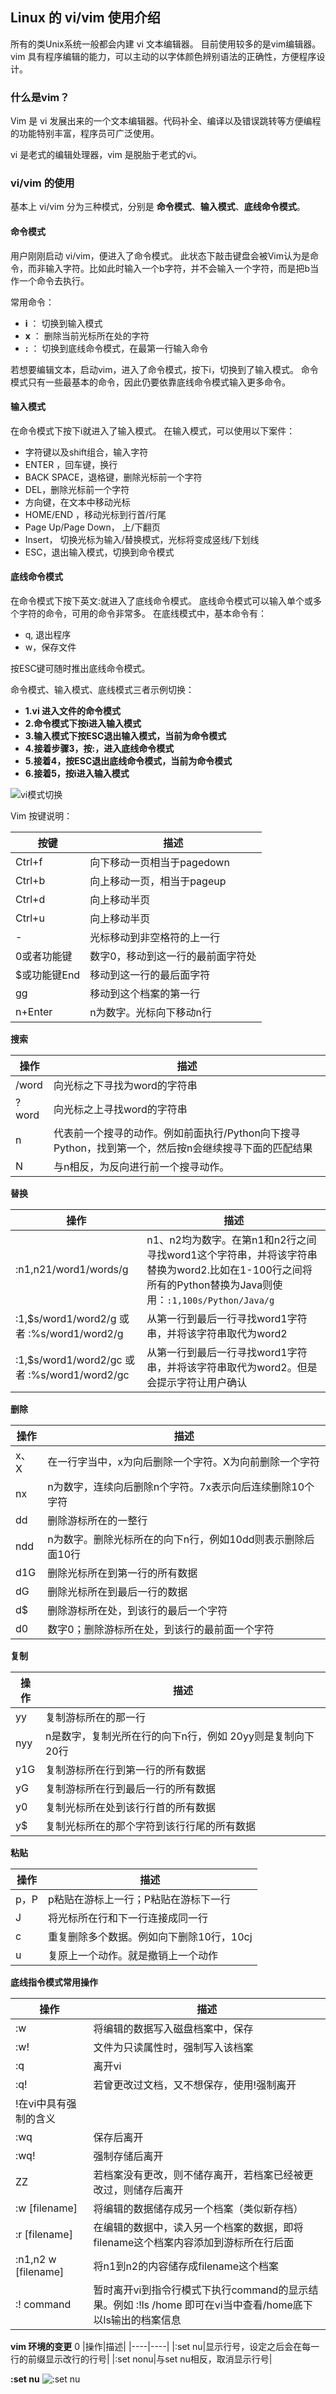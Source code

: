 ## Linux 的 vi/vim 使用介绍

所有的类Unix系统一般都会内建 vi 文本编辑器。
目前使用较多的是vim编辑器。
vim 具有程序编辑的能力，可以主动的以字体颜色辨别语法的正确性，方便程序设计。

### 什么是vim？

Vim 是 vi 发展出来的一个文本编辑器。代码补全、编译以及错误跳转等方便编程的功能特别丰富，程序员可广泛使用。

vi 是老式的编辑处理器，vim 是脱胎于老式的vi。

### vi/vim 的使用

基本上 vi/vim 分为三种模式，分别是  **命令模式**、**输入模式**、**底线命令模式**。

#### 命令模式

用户刚刚启动 vi/vim，便进入了命令模式。
此状态下敲击键盘会被Vim认为是命令，而非输入字符。比如此时输入一个b字符，并不会输入一个字符，而是把b当作一个命令去执行。

常用命令：

- **i** ： 切换到输入模式
- **x** ： 删除当前光标所在处的字符
- **:** ： 切换到底线命令模式，在最第一行输入命令

若想要编辑文本，启动vim，进入了命令模式，按下i，切换到了输入模式。
命令模式只有一些最基本的命令，因此仍要依靠底线命令模式输入更多命令。

#### 输入模式

在命令模式下按下i就进入了输入模式。
在输入模式，可以使用以下案件：
- 字符键以及shift组合，输入字符
- ENTER ，回车键，换行
- BACK SPACE，退格键，删除光标前一个字符
- DEL，删除光标前一个字符
- 方向键，在文本中移动光标
- HOME/END ，移动光标到行首/行尾
- Page Up/Page Down， 上/下翻页
- Insert， 切换光标为输入/替换模式，光标将变成竖线/下划线
- ESC，退出输入模式，切换到命令模式

#### 底线命令模式

在命令模式下按下英文:就进入了底线命令模式。
底线命令模式可以输入单个或多个字符的命令，可用的命令非常多。
在底线模式中，基本命令有：
- q, 退出程序
- w，保存文件

按ESC键可随时推出底线命令模式。

命令模式、输入模式、底线模式三者示例切换：

- **1.vi 进入文件的命令模式**
- **2.命令模式下按i进入输入模式**
- **3.输入模式下按ESC退出输入模式，当前为命令模式**
- **4.接着步骤3，按:，进入底线命令模式**
- **5.接着4，按ESC退出底线命令模式，当前为命令模式**
- **6.接着5，按i进入输入模式**

![vi模式切换](vi模式切换.png)


Vim 按键说明：

|按键|描述|
|----|----|
|Ctrl+f|向下移动一页相当于pagedown|
|Ctrl+b|向上移动一页，相当于pageup|
|Ctrl+d|向上移动半页|
|Ctrl+u|向上移动半页|
|-|光标移动到非空格符的上一行|
|0或者功能键|数字0，移动到这一行的最前面字符处|
|$或功能键End|移动到这一行的最后面字符|
|gg|移动到这个档案的第一行|
|n+Enter|n为数字。光标向下移动n行|

**搜索**

|操作|描述|
|----|----|
|/word|向光标之下寻找为word的字符串|
|?word|向光标之上寻找word的字符串|
|n|代表前一个搜寻的动作。例如前面执行/Python向下搜寻Python，找到第一个，然后按n会继续搜寻下面的匹配结果|
|N|与n相反，为反向进行前一个搜寻动作。|

**替换**

|操作|描述|
|----|----|
|:n1,n21/word1/words/g|n1、n2均为数字。在第n1和n2行之间寻找word1这个字符串，并将该字符串替换为word2.比如在1-100行之间将所有的Python替换为Java则使用：```:1,100s/Python/Java/g```|
|:1,$s/word1/word2/g 或者 :%s/word1/word2/g|从第一行到最后一行寻找word1字符串，并将该字符串取代为word2|
|:1,$s/word1/word2/gc 或者 :%s/word1/word2/gc|从第一行到最后一行寻找word1字符串，并将该字符串取代为word2。但是会提示字符让用户确认|

**删除**

|操作|描述|
|----|----|
|x、X|在一行字当中，x为向后删除一个字符。X为向前删除一个字符|
|nx|n为数字，连续向后删除n个字符。7x表示向后连续删除10个字符|
|dd|删除游标所在的一整行|
|ndd|n为数字。删除光标所在的向下n行，例如10dd则表示删除后面10行|
|d1G|删除光标所在到第一行的所有数据|
|dG|删除光标所在到最后一行的数据|
|d$|删除游标所在处，到该行的最后一个字符|
|d0|数字0；删除游标所在处，到该行的最前面一个字符|

**复制**

|操作|描述|
|----|----|
|yy|复制游标所在的那一行|
|nyy|n是数字，复制光所在行的向下n行，例如 20yy则是复制向下20行|
|y1G|复制游标所在行到第一行的所有数据|
|yG|复制游标所在行到最后一行的所有数据|
|y0|复制光标所在处到该行行首的所有数据|
|y$|复制光标所在的那个字符到该行行尾的所有数据|

**粘贴**

|操作|描述|
|----|----|
|p，P|p粘贴在游标上一行；P粘贴在游标下一行|
|J|将光标所在行和下一行连接成同一行|
|c|重复删除多个数据。例如向下删除10行，10cj|
|u|复原上一个动作。就是撤销上一个动作|


**底线指令模式常用操作**

|操作|描述|
|----|----|
|:w|将编辑的数据写入磁盘档案中，保存|
|:w!|文件为只读属性时，强制写入该档案|
|:q|离开vi|
|:q!|若曾更改过文档，又不想保存，使用!强制离开|
|!在vi中具有强制的含义|
|:wq|保存后离开|
|:wq!|强制存储后离开|
|ZZ|若档案没有更改，则不储存离开，若档案已经被更改过，则储存后离开|
|:w [filename]|将编辑的数据储存成另一个档案（类似新存档）|
|:r [filename]|在编辑的数据中，读入另一个档案的数据，即将filename这个档案内容添加到游标所在行后面|
|:n1,n2 w [filename]|将n1到n2的内容储存成filename这个档案|
|:! command|暂时离开vi到指令行模式下执行command的显示结果。例如 :!ls /home 即可在vi当中查看/home底下以ls输出的档案信息|


**vim 环境的变更**
0
|操作|描述|
|----|----|
|:set nu|显示行号，设定之后会在每一行的前缀显示改行的行号|
|:set nonu|与set nu相反，取消显示行号|

**:set nu**
![:set nu](setnu.png)

